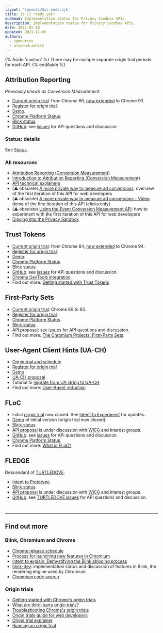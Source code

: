 ```yaml
---
layout: 'layouts/doc-post.njk'
title: Is it ready yet?
subhead: Implementation status for Privacy Sandbox APIs.
description: Implementation status for Privacy Sandbox APIs.
date: 2021-05-18
updated: 2021-11-09
authors:
  - samdutton
  - alexandrawhite
---
```


{% Aside 'caution' %}
There may be multiple separate origin trial periods for each API.
{% endAside %}

## Attribution Reporting

_Previously known as Conversion Measurement._

- [Current origin trial](https://web.dev/origin-trials/): from Chrome 86, [now extended](https://groups.google.com/u/1/a/chromium.org/g/attribution-reporting-api-dev/c/ZKf9T8sRqAM) to Chrome&nbsp;93. 
- [Register for origin
  trial](https://developer.chrome.com/origintrials/#/view_trial/3411476717733150721).
- [Demo](https://goo.gle/demo-event-level-conversion-measurement-api).
- [Chrome Platform Status](https://www.chromestatus.com/features/6412002824028160).
- [Blink
  status](https://groups.google.com/a/chromium.org/g/blink-dev/search?q=conversion%20measurement).
- [GitHub](https://github.com/WICG/conversion-measurement-api/): see
  [issues](https://github.com/WICG/conversion-measurement-api/issues) for API questions
  and discussion.

### Status: details

See [Status](/docs/privacy-sandbox/attribution-reporting-introduction/#status).

### All resources

- [Attribution Reporting (Conversion
  Measurement)](/docs/privacy-sandbox/attribution-reporting)
- [Introduction to Attribution Reporting (Conversion
  Measurement)](/docs/privacy-sandbox/attribution-reporting-introduction)
- [API technical explainers](https://github.com/WICG/conversion-measurement-api/)
- (⚠️ obsolete) [A more private way to measure ad
  conversions](https://web.dev/conversion-measurement/): overview of the first iteration
  of this API for web developers
- (⚠️ obsolete) [A more private way to measure ad conversions -
  Video](https://www.youtube.com/watch?v=jcDfOoWwZcM): demo of the first iteration of this
  API (clicks only)
- (⚠️ obsolete) [Using the Event Conversion Measurement
  API](https://web.dev/using-conversion-measurement/): how to experiment with the first
  iteration of this API for web developers
- [Digging into the Privacy Sandbox](https://web.dev/digging-into-the-privacy-sandbox)

## Trust Tokens

- [Current origin trial](https://web.dev/origin-trials/): from Chrome 84, 
[now extended](https://groups.google.com/a/chromium.org/g/blink-dev/c/-W90wVkS0Ks/m/Jfh5-ZWpAQAJ) to Chrome 94.
- [Register for origin
  trial](https://developer.chrome.com/origintrials/#/view_trial/2479231594867458049).
- [Demo](https://trust-token-demo.glitch.me/).
- [Chrome Platform Status](https://www.chromestatus.com/feature/5078049450098688).
- [Blink
  status](https://groups.google.com/a/chromium.org/g/blink-dev/search?q=trust%tokens).
- [GitHub](https://github.com/WICG/trust-token-api): see
  [issues](https://github.com/WICG/trust-token-api/issues) for API questions and
  discussion.
- [Chrome DevTools
  integration](https://developers.google.com/web/updates/2021/01/devtools?utm_source=devtools#trust-token).
- Find out more: [Getting started with Trust Tokens](https://web.dev/trust-tokens/)

## First-Party Sets

- [Current origin trial](https://web.dev/origin-trials/): Chrome 89 to 93.
- [Register for origin
  trial](https://developer.chrome.com/origintrials/#/view_trial/988540118207823873).
- [Chrome Platform Status](https://chromestatus.com/feature/5640066519007232).
- [Blink
  status](https://groups.google.com/a/chromium.org/g/blink-dev/search?q=first-party%20sets).
- [API proposal](https://github.com/privacycg/first-party-sets): see
  [issues](hhttps://github.com/privacycg/first-party-sets/issues) for API questions and
  discussion.
- Find out more: [The Chromium Projects: First-Party
  Sets](https://www.chromium.org/updates/first-party-sets).

## User-Agent Client Hints (UA-CH)

- [Origin trial and schedule](https://blog.chromium.org/2021/09/user-agent-reduction-origin-trial-and-dates.html)
- [Register for origin trial](https://developer.chrome.com/origintrials/#/view_trial/-7123568710593282047)
- [Demo](https://uar-ot.glitch.me/)
- [UA-CH proposal](https://github.com/WICG/ua-client-hints)
- Tutorial to [migrate from UA string to UA-CH](https://web.dev/migrate-to-ua-ch/)
- Find out more: [User-Agent reduction](/docs/privacy-sandbox/user-agent/)

## FLoC

- Initial [origin trial](https://web.dev/origin-trials) now closed. See [Intent to
  Experiment](https://groups.google.com/a/chromium.org/g/blink-dev/c/MmijXrmwrJs) for
  updates.
- [Demo](https://floc.glitch.me/) of initial version (origin trial now closed).
- [Blink status](https://groups.google.com/a/chromium.org/g/blink-dev/search?q=floc).
- [API proposal](https://github.com/WICG/floc) is under discussion with
  [WICG](https://www.w3.org/community/wicg/) and interest groups.
- [GitHub](https://github.com/WICG/floc): see
  [issues](https://github.com/WICG/floc/issues) for API questions and discussion.
- [Chrome Platform Status](https://www.chromestatus.com/features/5710139774468096).
- Find out more: [What is FLoC?](https://web.dev/floc/)

## FLEDGE

Descendant of [TURTLEDOVE](https://github.com/WICG/turtledove).

- [Intent to
  Prototype](https://groups.google.com/a/chromium.org/g/blink-dev/c/w9hm8eQCmNI/m/LqT59250CAAJ).
- [Blink status](https://groups.google.com/a/chromium.org/g/blink-dev/search?q=fledge).
- [API proposal](https://github.com/WICG/turtledove/blob/main/FLEDGE.md) is under
  discussion with [WICG](https://www.w3.org/community/wicg/) and interest groups.
- [GitHub](https://github.com/WICG/turtledove/blob/main/FLEDGE.md): see [TURTLEDOVE
  issues](https://github.com/WICG/turtledove/issues) for API questions and discussion.

<br>

---

## Find out more

### Blink, Chromium and Chrome

- [Chrome release schedule](https://www.chromestatus.com/features/schedule)
- [Process for launching new features in
  Chromium](https://www.chromium.org/blink/launching-features)
- [Intent to explain: Demystifying the Blink shipping
  process](https://www.youtube.com/watch?time_continue=291&v=y3EZx_b-7tk)
- [blink-dev](https://groups.google.com/a/chromium.org/g/blink-dev/): implementation
  status and discussion of features in Blink, the rendering engine used by Chromium.
- [Chromium code search](https://source.chromium.org/).

### Origin trials

- [Getting started with Chrome's origin trials](https://web.dev/origin-trials/)
- [What are third-party origin trials?](https://web.dev/third-party-origin-trials)
- [Troubleshooting Chrome's origin trials](https://developer.chrome.com/blog/origin-trial-troubleshooting/)
- [Origin trials guide for web
  developers](https://github.com/GoogleChrome/OriginTrials/blob/gh-pages/developer-guide.md)
- [Origin trial
  explainer](https://github.com/GoogleChrome/OriginTrials/blob/gh-pages/explainer.md)
- [Running an origin
  trial](https://www.chromium.org/blink/origin-trials/running-an-origin-trial)
